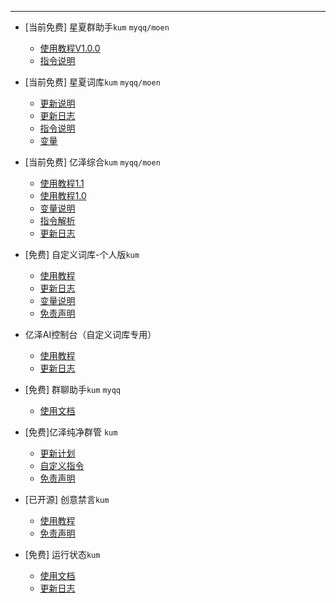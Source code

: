 ***
- [当前免费] 星夏群助手`kum` `myqq/moen` 
  - [使用教程V1.0.0](星夏群助手/使用方式1-0-0.md)
  - [指令说明](星夏群助手/指令结构.md)

- [当前免费] 星夏词库`kum` `myqq/moen` 
  - [更新说明](星夏词库/更新说明.md)
  - [更新日志](星夏词库/更新日志.md)
  - [指令说明](星夏词库/指令说明.md)
  - [变量](星夏词库/变量.md)

- [当前免费] 亿泽综合`kum` `myqq/moen` 
  - [使用教程1.1](亿泽综合/使用教程[1.1].md)
  - [使用教程1.0](亿泽综合/使用教程[1.0].md)
  - [变量说明](亿泽综合/变量.md)
  - [指令解析](亿泽综合/指令解析.md)
  - [更新日志](亿泽综合/更新日志.md)

- [免费] 自定义词库-个人版`kum`
  - [使用教程](zdyckV2/使用教程.md)
  - [更新日志](zdyckV2/更新日志.md)
  - [变量说明](zdyckV2/变量说明.md)
  - [免责声明](zdyckV2/免责声明.md)

- 亿泽AI控制台（自定义词库专用）
  - [使用教程](AIcontrol/使用教程.md)
  - [更新日志](AIcontrol/更新日志.md)

- [免费] 群聊助手`kum` `myqq`
  - [使用文档](群聊助手/使用文档.md)

- [免费]亿泽纯净群管 `kum` 
  - [更新计划](yzqg/群管计划.md)
  - [自定义指令](yzqg/更新日志.md)
  - [免责声明](yzqg/免责声明.md)

- [已开源] 创意禁言`kum`
  - [使用教程](cyjy/使用教程.md)
  - [免责声明](cyjy/免责声明.md)

- [免费] 运行状态`kum`
  - [使用文档](运行状态/使用文档.md)
  - [更新日志](运行状态/更新日志.md)
